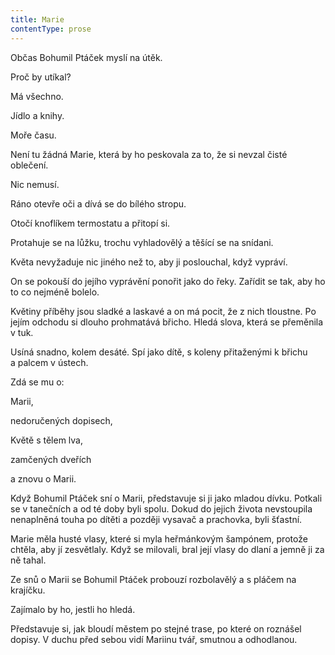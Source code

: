 ```yaml
---
title: Marie
contentType: prose
---
```


<section>

Občas Bohumil Ptáček myslí na útěk.

Proč by utíkal?

Má všechno.

Jídlo a knihy.

Moře času.

Není tu žádná Marie, která by ho peskovala za to, že si nevzal čisté oblečení.

Nic nemusí.

Ráno otevře oči a dívá se do bílého stropu.

Otočí knoflíkem termostatu a přitopí si.

Protahuje se na lůžku, trochu vyhladovělý a těšící se na snídani.

Květa nevyžaduje nic jiného než to, aby ji poslouchal, když vypráví.

On se pokouší do jejího vyprávění ponořit jako do řeky. Zařídit se tak, aby ho to co nejméně bolelo.

Květiny příběhy jsou sladké a laskavé a on má pocit, že z nich tloustne. Po jejím odchodu si dlouho prohmatává břicho. Hledá slova, která se přeměnila v tuk.

Usíná snadno, kolem desáté. Spí jako dítě, s koleny přitaženými k břichu a palcem v ústech.

Zdá se mu o:

Marii,

nedoručených dopisech,

Květě s tělem lva,

zamčených dveřích

a znovu o Marii.

Když Bohumil Ptáček sní o Marii, představuje si ji jako mladou dívku. Potkali se v tanečních a od té doby byli spolu. Dokud do jejich života nevstoupila nenaplněná touha po dítěti a později vysavač a prachovka, byli šťastní.

Marie měla husté vlasy, které si myla heřmánkovým šampónem, protože chtěla, aby jí zesvětlaly. Když se milovali, bral její vlasy do dlaní a jemně ji za ně tahal.

Ze snů o Marii se Bohumil Ptáček probouzí rozbolavělý a s pláčem na krajíčku.

Zajímalo by ho, jestli ho hledá.

Představuje si, jak bloudí městem po stejné trase, po které on roznášel dopisy. V duchu před sebou vidí Mariinu tvář, smutnou a odhodlanou.

</section>
